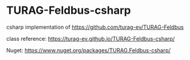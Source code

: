 # TURAG-Feldbus-csharp
csharp implementation of https://github.com/turag-ev/TURAG-Feldbus

class reference: https://turag-ev.github.io/TURAG-Feldbus-csharp/

Nuget: https://www.nuget.org/packages/TURAG.Feldbus-csharp/
